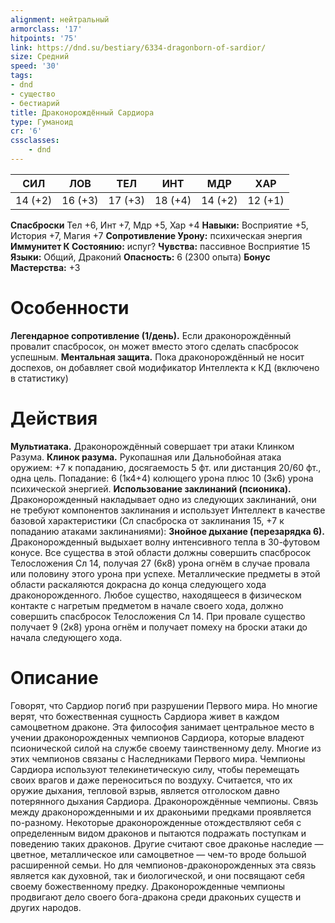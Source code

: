 ```yaml
---
alignment: нейтральный
armorclass: '17'
hitpoints: '75'
link: https://dnd.su/bestiary/6334-dragonborn-of-sardior/
size: Средний
speed: '30'
tags:
- dnd
- существо
- бестиарий
title: Драконорождённый Сардиора
type: Гуманоид
cr: '6'
cssclasses:
    - dnd
---
```



| СИЛ | ЛОВ | ТЕЛ | ИНТ | МДР | ХАР |
|---|---|---|---|---|---|
| 14 (+2) | 16 (+3) | 17 (+3) | 18 (+4) | 14 (+2) | 12 (+1) |
**Спасброски** Тел +6, Инт +7, Мдр +5, Хар +4
**Навыки:** Восприятие +5, История +7, Магия +7
**Сопротивление Урону:** психическая энергия
**Иммунитет К Состоянию:** испуг?
**Чувства:** пассивное Восприятие 15
**Языки:** Общий, Драконий
**Опасность:** 6 (2300 опыта)
**Бонус Мастерства:** +3


# Особенности
**Легендарное сопротивление (1/день).** Если драконорождённый провалит спасбросок, он может вместо этого сделать спасбросок успешным.
**Ментальная защита.** Пока драконорождённый не носит доспехов, он добавляет свой модификатор Интеллекта к КД (включено в статистику)


# Действия
**Мультиатака.** Драконорождённый совершает три атаки Клинком Разума.
**Клинок разума.** Рукопашная или Дальнобойная атака оружием: +7 к попаданию, досягаемость 5 фт. или дистанция 20/60 фт., одна цель. Попадание: 6 (1к4+4) колющего урона плюс 10 (3к6) урона психической энергией.
**Использование заклинаний (псионика).** Драконорожденный накладывает одно из следующих заклинаний, они не требуют компонентов заклинания и использует Интеллект в качестве базовой характеристики (Сл спасброска от заклинания 15, +7 к попаданию атаками заклинаниями):
**Знойное дыхание (перезарядка 6).** Драконорожденный выдыхает волну интенсивного тепла в 30-футовом конусе. Все существа в этой области должны совершить спасбросок Телосложения Сл 14, получая 27 (6к8) урона огнём в случае провала или половину этого урона при успехе. Металлические предметы в этой области раскаляются докрасна до конца следующего хода драконорожденного. Любое существо, находящееся в физическом контакте с нагретым предметом в начале своего хода, должно совершить спасбросок Телосложения Сл 14. При провале существо получает 9 (2к8) урона огнём и получает помеху на броски атаки до начала следующего хода.


# Описание
Говорят, что Сардиор погиб при разрушении Первого мира. Но многие верят, что божественная сущность Сардиора живет в каждом самоцветном драконе. Эта философия занимает центральное место в учении драконорожденных чемпионов Сардиора, которые владеют псионической силой на службе своему таинственному делу. Многие из этих чемпионов связаны с Наследниками Первого мира. Чемпионы Сардиора используют телекинетическую силу, чтобы перемещать своих врагов и даже переноситься по воздуху. Считается, что их оружие дыхания, тепловой взрыв, является отголоском давно потерянного дыхания Сардиора. Драконорождённые чемпионы. Связь между драконорожденными и их драконьими предками проявляется по-разному. Некоторые драконорожденные отождествляют себя с определенным видом драконов и пытаются подражать поступкам и поведению таких драконов. Другие считают свое драконье наследие — цветное, металлическое или самоцветное — чем-то вроде большой расширенной семьи. Но для чемпионов-драконорожденных эта связь является как духовной, так и биологической, и они посвящают себя своему божественному предку. Драконорожденные чемпионы продвигают дело своего бога-дракона среди драконьих существ и других народов.